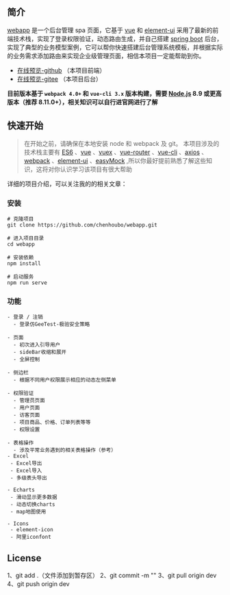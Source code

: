 ## 简介

[webapp](https://github.com/chenhoubo/webapp) 是一个后台管理 spa 页面，它基于 [vue](https://github.com/vuejs/vue) 和 [element-ui](https://github.com/ElemeFE/element) 采用了最新的前端技术栈，实现了登录权限验证，动态路由生成，并自己搭建 [spring boot](https://github.com/chenhoubo/springboot_service) 后台，实现了典型的业务模型案例，它可以帮你快速搭建后台管理系统模板，并根据实际的业务需求添加路由来实现企业级管理页面，相信本项目一定能帮助到你。

- [在线预览-github](https://github.com/chenhoubo/webapp)   （本项目前端）
- [在线预览-gitee](https://github.com/chenhoubo/springboot_service) （本项目后台）

**目前版本基于 `webpack 4.0+` 和 `vue-cli 3.x` 版本构建，需要 [Node.js](https://nodejs.org/) 8.9 或更高版本（推荐 8.11.0+），相关知识可以自行进官网进行了解**

## 快速开始

> 在开始之前，请确保在本地安装 node 和 webpack 及 git。 本项目涉及的技术栈主要有 [ES6](http://es6.ruanyifeng.com/) 、[vue](https://cn.vuejs.org/) 、[vuex](https://vuex.vuejs.org/zh/) 、[vue-router](https://router.vuejs.org/zh/) 、[vue-cli](https://cli.vuejs.org/zh/guide/) 、[axios](http://www.axios-js.com/) 、[webpack](https://www.webpackjs.com/) 、[element-ui](https://element.eleme.io/#/zh-CN) 、[easyMock](https://www.easy-mock.com/) ,所以你最好提前熟悉了解这些知识，这将对你认识学习该项目有很大帮助

详细的项目介绍，可以关注我的的相关文章：

### 安装

```
# 克隆项目
git clone https://github.com/chenhoubo/webapp.git

# 进入项目目录
cd webapp

# 安装依赖
npm install

# 启动服务
npm run serve
```

### 功能

```
- 登录 / 注销
  - 登录仿GeeTest-极验安全策略

- 页面
  - 初次进入引导用户
  - sideBar收缩和展开
  - 全屏控制

- 侧边栏
  - 根据不同用户权限展示相应的动态左侧菜单

- 权限验证
  - 管理员页面
  - 用户页面
  - 访客页面
  - 项目商品、价格、订单列表等等
  - 权限设置

- 表格操作
  - 涉及平常业务遇到的相关表格操作（参考）
- Excel
 - Excel导出
 - Excel导入
 - 多级表头导出

- Echarts
 - 滑动显示更多数据
 - 动态切换charts
 - map地图使用

- Icons
 - element-icon
 - 阿里iconfont
```

## License

1、git add .（文件添加到暂存区）
2、git commit -m ""
3、git pull origin dev
4、git push origin dev


